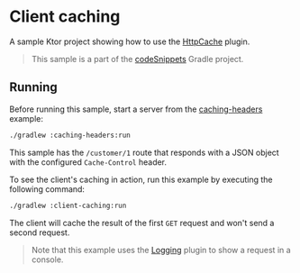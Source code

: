 # Client caching

A sample Ktor project showing how to use the [HttpCache](https://ktor.io/docs/client-caching.html) plugin.
> This sample is a part of the [codeSnippets](../../README.md) Gradle project.

## Running

Before running this sample, start a server from the [caching-headers](../caching-headers) example:
```bash
./gradlew :caching-headers:run
```

This sample has the `/customer/1` route that responds with a JSON object with the configured `Cache-Control` header.

To see the client's caching in action, run this example by executing the following command:

```bash
./gradlew :client-caching:run
```

The client will cache the result of the first `GET` request and won't send a second request.

> Note that this example uses the [Logging](https://ktor.io/docs/client-logging.html) plugin to show a request in a console.

